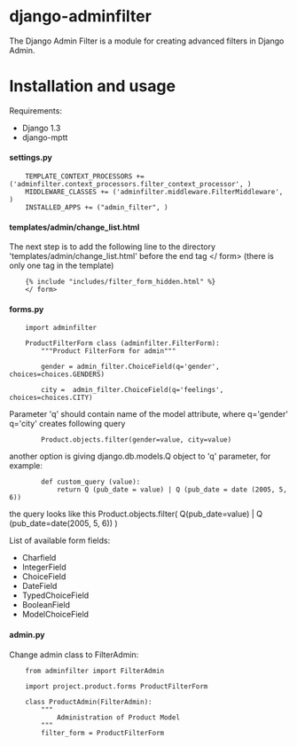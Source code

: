 django-adminfilter
==================

The Django Admin Filter is a module for creating advanced filters in
Django Admin.

Installation and usage
======================
Requirements:

*    Django 1.3
*    django-mptt

#### settings.py ####

        TEMPLATE_CONTEXT_PROCESSORS += ('adminfilter.context_processors.filter_context_processor', )
        MIDDLEWARE_CLASSES += ('adminfilter.middleware.FilterMiddleware', )
        INSTALLED_APPS += ("admin_filter", )

#### templates/admin/change_list.html ####

The next step is to add the following line to the directory
'templates/admin/change_list.html' before the end tag </ form>
(there is only one </form> tag in the template)

        {% include "includes/filter_form_hidden.html" %}
        </ form>

#### forms.py ####
        import adminfilter

        ProductFilterForm class (adminfilter.FilterForm):
            """Product FilterForm for admin"""

            gender = admin_filter.ChoiceField(q='gender', choices=choices.GENDERS)

            city =  admin_filter.ChoiceField(q='feelings', choices=choices.CITY)

Parameter 'q' should contain name of the model attribute, where q='gender' q='city' creates following query

            Product.objects.filter(gender=value, city=value)

another option is giving django.db.models.Q object to 'q' parameter, for example:

            def custom_query (value):
                return Q (pub_date = value) | Q (pub_date = date (2005, 5, 6))

the query looks like this
            Product.objects.filter(
                Q(pub_date=value) | Q (pub_date=date(2005, 5, 6))
            )

List of available form fields:

*  Charfield
*  IntegerField
*  ChoiceField
*  DateField
*  TypedChoiceField
*  BooleanField
*  ModelChoiceField


#### admin.py ####

Change admin class to FilterAdmin:

        from adminfilter import FilterAdmin

        import project.product.forms ProductFilterForm

        class ProductAdmin(FilterAdmin):
            """
                Administration of Product Model
            """
            filter_form = ProductFilterForm
